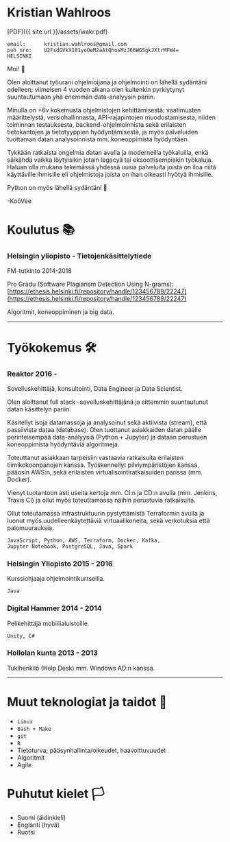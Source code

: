 # Kristian Wahlroos

[PDF]({{ site.url }}/assets/wakr.pdf)

```
email:      kristian.wahlroos@gmail.com
puh nro:    U2FsdGVkX181yoOeM2aAtQhosMzJ66WGSgkJXtrMFW4=
HELSINKI
```

Moi! 🙂

Olen aloittanut työurani ohjelmoijana ja ohjelmointi on lähellä sydäntäni edelleen; viimeisen 4 vuoden aikana olen kuitenkin pyrkiytynyt suuntautumaan yhä enemmän data-analyysin pariin.

Minulla on +6v kokemusta ohjelmistojen kehittämisestä; vaatimusten määrittelystä, versiohallinnasta, API-rajapintojen muodostamisesta, niiden toiminnan testauksesta, backend-ohjelmoinnista sekä erilaisten tietokantojen ja tietotyyppien hyödyntämisestä, ja myös palveluiden tuottaman datan analysoinnista mm. koneoppimista hyödyntäen.

Tykkään ratkaista ongelmia datan avulla ja moderneilla työkaluilla, enkä säikähdä vaikka löytyisikin jotain legacyä tai eksoottisempiakin työkaluja. Haluan olla mukana tekemässä yhdessä uusia palveluita joista on iloa niitä käyttäville ihmisille eli ohjelmistoja joista on ihan oikeasti hyötyä ihmisille.

Python on myös lähellä sydäntäni 🐍

\-KooVee

# Koulutus 📚

### Helsingin yliopisto - Tietojenkäsittelytiede
FM-tutkinto 2014-2018

Pro Gradu (Software Plagiarism Detection Using N-grams): [https://ethesis.helsinki.fi/repository/handle/123456789/22247](https://ethesis.helsinki.fi/repository/handle/123456789/22247)

Algoritmit, koneoppiminen ja big data.

---

# Työkokemus 🛠

### Reaktor 2016 -

Sovelluskehittäjä, konsultointi, Data Engineer ja Data Scientist.

Olen aloittanut full stack -sovelluskehittäjänä ja sittemmin suuntautunut datan käsittelyn pariin.

Käsitellyt isoja datamassoja ja analysoinut sekä aktiivista (stream), että passiivista dataa (database). Olen tuottanut asiakkaiden datan päälle perinteisempää data-analyysiä (Python + Jupyter) ja dataan perustuen koneoppimista hyödyntäviä algoritmeja.

Toteuttanut asiakkaan tarpeisiin vastaavia ratkaisuita erilaisten tiimikokoonpanojen kanssa. Työskennellyt pilviympäristöjen kanssa, pääosin AWS:n, sekä erilaisten virtualisointiratkaisuiden parissa (mm. Docker).

Vienyt tuotantoon asti useita kertoja mm. CI:n ja CD:n avulla (mm. Jenkins, Travis CI) ja ollut myös toteuttamassa näihin perustuvia ratkaisuita.

Ollut toteutamassa infrastruktuurin pystyttämistä Terraformin avulla ja luonut myös uudelleenkäytettäviä virtuaalikoneita, sekä verkotuksia että palomuurauksia.

```
JavaScript, Python, AWS, Terraform, Docker, Kafka,
Jupyter Notebook, PostgreSQL, Java, Spark
```

### Helsingin Yliopisto 2015 - 2016

Kurssiohjaaja ohjelmointikurrseilla.

```
Java
```

### Digital Hammer 2014 - 2014

Pelikehittäjä mobiilialuistoille.

```
Unity, C#
```

### Hollolan kunta 2013 - 2013

Tukihenkilö (Help Desk) mm. Windows AD:n kanssa.

---

# Muut teknologiat ja taidot 🤖
* `Linux`
* `Bash + Make`
* `git`
* `R`
* Tietoturva; pääsynhallinta/oikeudet, haavoittuvuudet
* Algoritmit
* Agile

# Puhutut kielet 🏳

* Suomi (äidinkieli)
* Englanti (hyvä)
* Ruotsi
